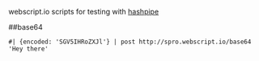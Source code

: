 webscript.io scripts for testing with [hashpipe](http://github.com/spro/hashpipe)

##base64

```
#| {encoded: 'SGV5IHRoZXJl'} | post http://spro.webscript.io/base64
'Hey there'
```

